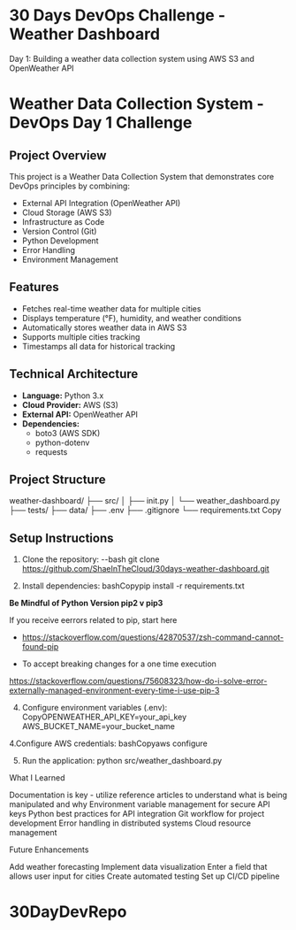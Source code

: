# 30 Days DevOps Challenge - Weather Dashboard

Day 1: Building a weather data collection system using AWS S3 and OpenWeather API

# Weather Data Collection System - DevOps Day 1 Challenge

## Project Overview
This project is a Weather Data Collection System that demonstrates core DevOps principles by combining:
- External API Integration (OpenWeather API)
- Cloud Storage (AWS S3)
- Infrastructure as Code
- Version Control (Git)
- Python Development
- Error Handling
- Environment Management

## Features
- Fetches real-time weather data for multiple cities
- Displays temperature (°F), humidity, and weather conditions
- Automatically stores weather data in AWS S3
- Supports multiple cities tracking
- Timestamps all data for historical tracking

## Technical Architecture
- **Language:** Python 3.x
- **Cloud Provider:** AWS (S3)
- **External API:** OpenWeather API
- **Dependencies:** 
  - boto3 (AWS SDK)
  - python-dotenv
  - requests

## Project Structure
weather-dashboard/
├── src/
│   ├── init.py
│   └── weather_dashboard.py
├── tests/
├── data/
├── .env
├── .gitignore
└── requirements.txt
Copy
## Setup Instructions
1. Clone the repository:
--bash
git clone https://github.com/ShaeInTheCloud/30days-weather-dashboard.git

3. Install dependencies:
bashCopypip install -r requirements.txt

**Be Mindful of Python Version pip2 v pip3**

If you receive eerrors related to pip, start here
- https://stackoverflow.com/questions/42870537/zsh-command-cannot-found-pip

- To accept breaking changes for a one time execution

https://stackoverflow.com/questions/75608323/how-do-i-solve-error-externally-managed-environment-every-time-i-use-pip-3

4. Configure environment variables (.env):
CopyOPENWEATHER_API_KEY=your_api_key
AWS_BUCKET_NAME=your_bucket_name

4.Configure AWS credentials:
bashCopyaws configure

5. Run the application:
python src/weather_dashboard.py

What I Learned

Documentation is key - utilize reference articles to understand what is being manipulated and why
Environment variable management for secure API keys
Python best practices for API integration
Git workflow for project development
Error handling in distributed systems
Cloud resource management

Future Enhancements

Add weather forecasting
Implement data visualization
Enter a field that allows user input for cities
Create automated testing
Set up CI/CD pipeline
# 30DayDevRepo
